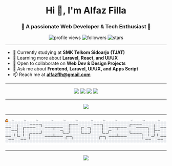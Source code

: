 <h1 align="center">Hi 👋, I'm Alfaz Filla</h1>
<h3 align="center">🚀 A passionate Web Developer & Tech Enthusiast 🎨</h3>

<p align="center">
  <img src="https://komarev.com/ghpvc/?username=alfazflh&label=Profile%20views&color=0e75b6&style=flat" alt="profile views" />
  <img src="https://img.shields.io/github/followers/alfazflh?label=Followers&style=flat" alt="followers" />
  <img src="https://img.shields.io/github/stars/alfazflh?label=Stars&style=flat" alt="stars" />
</p>

---

- 🔭 Currently studying at **SMK Telkom Sidoarjo (TJAT)**
- 🌱 Learning more about **Laravel, React, and UI/UX**
- 🤝 Open to collaborate on **Web Dev & Design Projects**
- 💬 Ask me about **Frontend, Laravel, UI/UX, and Apps Script**
- 📫 Reach me at **alfazflh@gmail.com**

---

<p align="center">
<a href="https://linkedin.com/in/alfazflh" target="blank"><img src="https://img.shields.io/badge/LinkedIn-0A66C2?style=for-the-badge&logo=linkedin&logoColor=white" /></a>
<a href="https://instagram.com/alfazflh" target="blank"><img src="https://img.shields.io/badge/Instagram-E4405F?style=for-the-badge&logo=instagram&logoColor=white" /></a>
<a href="mailto:alfazflh@gmail.com"><img src="https://img.shields.io/badge/Gmail-D14836?style=for-the-badge&logo=gmail&logoColor=white" /></a>
<a href="https://alfazflh.framer.website" target="blank"><img src="https://img.shields.io/badge/Portfolio-1E90FF?style=for-the-badge&logo=vercel&logoColor=white" /></a>
</p>

---

<p align="center">
  <img src="https://skillicons.dev/icons?i=html,css,tailwind,js,php,laravel,react,vue,nodejs,mysql,figma,git,github,vscode,linux" />
</p>



---

<p align="center">
  <picture>
    <source media="(prefers-color-scheme: dark)" srcset="https://raw.githubusercontent.com/alfazflh/alfazflh/output/pacman-contribution-graph-dark.svg">
    <source media="(prefers-color-scheme: light)" srcset="https://raw.githubusercontent.com/alfazflh/alfazflh/output/pacman-contribution-graph.svg">
    <img alt="Pacman animation" src="https://raw.githubusercontent.com/alfazflh/alfazflh/output/pacman-contribution-graph.svg">
  </picture>
</p>


---

<p align="center">
  <img src="https://github-readme-activity-graph.vercel.app/graph?username=alfazflh&bg_color=0f172a&color=22c55e&line=16a34a&point=22c55e&area=true&hide_border=true&radius=10" />
</p>
